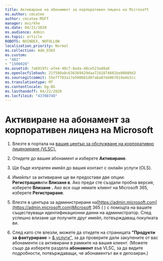 ```yaml
---
title: Активиране на абонамент за корпоративен лиценз на Microsoft
ms.author: cmcatee
author: cmcatee-MSFT
manager: mnirkhe
ms.date: 04/21/2020
ms.audience: Admin
ms.topic: article
ROBOTS: NOINDEX, NOFOLLOW
localization_priority: Normal
ms.collection: Adm_O365
ms.custom:
- "481"
- "1500028"
ms.assetid: 7a6919fc-afe4-40c7-8ada-d8ce523ad8a8
ms.openlocfilehash: 21f580a8c636369429daa7241874601be00089d3
ms.sourcegitcommit: 55eff703a17e500681d8fa6a87eb067019ade3cc
ms.translationtype: MT
ms.contentlocale: bg-BG
ms.lasthandoff: 04/22/2020
ms.locfileid: "43708748"
---
```

# <a name="activating-a-microsoft-volume-license-subscription"></a>Активиране на абонамент за корпоративен лиценз на Microsoft

1. Влезте в портала на [вашия център за обслужване на корпоративно лицензиране (VLSC).](https://go.microsoft.com/fwlink/p/?LinkId=329762)

2. Отидете до вашия абонамент и изберете **Активиране**.

3. Ще бъде изпратен имейл до вашия контакт с онлайн услуги (OLS).

4. Имейлът за активиране ще ви предостави две опции: **Регистрация**или **Влизане в**. Ако преди сте създали пробна версия, изберете **Влизане .** Ако все още нямате клиент на Microsoft 365, изберете **Регистриране**.

5. Влезте в центъра за администриране на[https://admin.microsoft.com](https://admin.microsoft.com)Microsoft 365 ( ) с помощта на вашите съществуващи идентификационни данни на администратор. След успешно влизане ще получите друг имейл, потвърждаващ покупката ви.

6. След като сте влезли, можете да отидете на страницата **"Продукти за фактуриране** \> [& услуги",](https://go.microsoft.com/fwlink/p/?linkid=842054) за да проверите дали закупените от вас абонаменти са активирани в рамките на вашия клиент. (Можете също да изберете раздела **абонамент** във VLSC, за да видите подробности, потвърждаващи, че абонаментът ви е депозиран.)